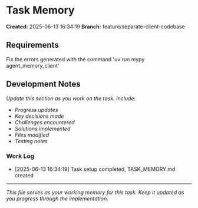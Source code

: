 # Task Memory

**Created:** 2025-06-13 16:34:19
**Branch:** feature/separate-client-codebase

## Requirements

Fix the errors generated with the command 'uv run mypy agent_memory_client'

## Development Notes

*Update this section as you work on the task. Include:*
- *Progress updates*
- *Key decisions made*
- *Challenges encountered*
- *Solutions implemented*
- *Files modified*
- *Testing notes*

### Work Log

- [2025-06-13 16:34:19] Task setup completed, TASK_MEMORY.md created

---

*This file serves as your working memory for this task. Keep it updated as you progress through the implementation.*
